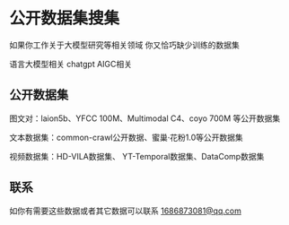 # 公开数据集搜集
如果你工作关于大模型研究等相关领域
你又恰巧缺少训练的数据集

语言大模型相关 chatgpt 
AIGC相关


## 公开数据集 

图文对：laion5b、YFCC 100M、Multimodal C4、coyo 700M 等公开数据集

文本数据集：common-crawl公开数据、蜜巢·花粉1.0等公开数据集

视频数据集：HD-VILA数据集、 YT-Temporal数据集、DataComp数据集

## 联系
如你有需要这些数据或者其它数据可以联系  1686873081@qq.com 
